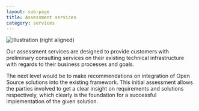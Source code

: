 ```yaml
---
layout: sub-page
title: Assessment services
category: services
---
```


![Illustration (right aligned)](/media/assessment-dp.svg)

Our assessment services are designed to provide customers with preliminary consulting services on their existing technical infrastructure with regards to their business processes and goals.

The next level would be to make recommendations on integration of Open Source solutions into the existing framework. This initial assessment allows the parties involved to get a clear insight on requirements and solutions respectively, which clearly is the foundation for a successful implementation of the given solution.